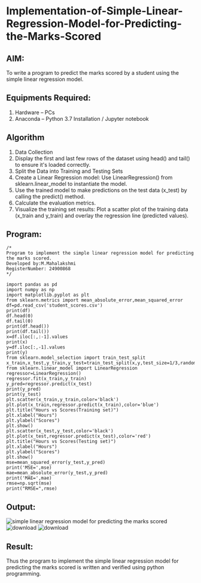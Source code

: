 # Implementation-of-Simple-Linear-Regression-Model-for-Predicting-the-Marks-Scored

## AIM:
To write a program to predict the marks scored by a student using the simple linear regression model.

## Equipments Required:
1. Hardware – PCs
2. Anaconda – Python 3.7 Installation / Jupyter notebook

## Algorithm
1. Data Collection
2. Display the first and last few rows of the dataset using head() and tail() to ensure it's loaded correctly.
3. Split the Data into Training and Testing Sets
4. Create a Linear Regression model: Use LinearRegression() from sklearn.linear_model to instantiate the model.
5. Use the trained model to make predictions on the test data (x_test) by calling the predict() method.
6. Calculate the evaluation metrics.
7. Visualize the training set results: Plot a scatter plot of the training data (x_train and y_train) and overlay the regression line (predicted values).

## Program:
```
/*
Program to implement the simple linear regression model for predicting the marks scored.
Developed by:M.Mahalakshmi 
RegisterNumber: 24900868 
*/
```
```
import pandas as pd
import numpy as np
import matplotlib.pyplot as plt
from sklearn.metrics import mean_absolute_error,mean_squared_error
df=pd.read_csv('student_scores.csv')
print(df)
df.head(0)
df.tail(0)
print(df.head())
print(df.tail())
x=df.iloc[:,:-1].values
print(x)
y=df.iloc[:,-1].values
print(y)
from sklearn.model_selection import train_test_split
x_train,x_test,y_train,y_test=train_test_split(x,y,test_size=1/3,random_state=0)
from sklearn.linear_model import LinearRegression
regressor=LinearRegression()
regressor.fit(x_train,y_train)
y_pred=regressor.predict(x_test)
print(y_pred)
print(y_test)
plt.scatter(x_train,y_train,color='black')
plt.plot(x_train,regressor.predict(x_train),color='blue')
plt.title("Hours vs Scores(Training set)")
plt.xlabel("Hours")
plt.ylabel("Scores")
plt.show()
plt.scatter(x_test,y_test,color='black')
plt.plot(x_test,regressor.predict(x_test),color='red')
plt.title("Hours vs Scores(Testing set)")
plt.xlabel("Hours")
plt.ylabel("Scores")
plt.show()
mse=mean_squared_error(y_test,y_pred)
print('MSE=',mse)
mae=mean_absolute_error(y_test,y_pred)
print('MAE=',mae)
rmse=np.sqrt(mse)
print("RMSE=",rmse)
```

## Output:
![simple linear regression model for predicting the marks scored](sam.png)
![download](https://github.com/user-attachments/assets/bacc74c2-540b-40e7-bc42-8db25e3f9ead)
![download](https://github.com/user-attachments/assets/80ef942b-1e59-403c-b9d0-e014ab0a960e)


## Result:
Thus the program to implement the simple linear regression model for predicting the marks scored is written and verified using python programming.
